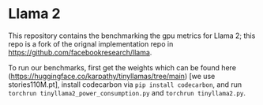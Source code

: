 # Llama 2

This repository contains the benchmarking the gpu metrics for Llama 2; this repo is a fork of the orignal implementation repo in https://github.com/facebookresearch/llama.


To run our benchmarks, first get the weights which can be found here (https://huggingface.co/karpathy/tinyllamas/tree/main) [we use stories110M.pt], install codecarbon via `pip install codecarbon`, and run `torchrun tinyllama2_power_consumption.py` and `torchrun tinyllama2.py`.